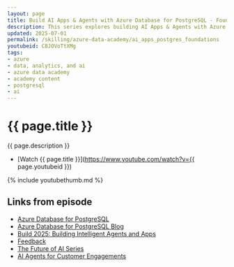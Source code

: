 ```yaml
---
layout: page
title: Build AI Apps & Agents with Azure Database for PostgreSQL - Foundations
description: This series explores building AI Apps & Agents with Azure Database for PostgreSQL. In this session, Mike Shelton introduces the series with a foundation of Azure Database for PostgreSQL.
updated: 2025-07-01
permalink: /skilling/azure-data-academy/ai_apps_postgres_foundations
youtubeid: C8JOVoTtXMg
tags: 
- azure
- data, analytics, and ai
- azure data academy
- academy content
- postgresql
- ai
---
```


# {{ page.title }}

{{ page.description }}

* [Watch {{ page.title }}](https://www.youtube.com/watch?v={{ page.youtubeid }})

{% include youtubethumb.md 
%}

## Links from episode
* [Azure Database for PostgreSQL](http://aka.ms/postgres)
* [Azure Database for PostgreSQL Blog](https://aka.ms/azurepostgresblog)
* [Build 2025: Building Intelligent Agents and Apps](https://aka.ms/PostgreSQLAIVideo_Build2025)
* [Feedback](https://aka.ms/pgfeedback)
* [The Future of AI Series](https://learn.microsoft.com/en-us/collections/qzj2aqt3dq5zm)
* [AI Agents for Customer Engagements](https://techcommunity.microsoft.com/blog/aiplatformblog/the-future-of-ai-harnessing-ai-agents-for-customer-engagements/4426742)